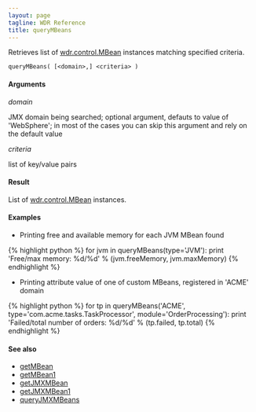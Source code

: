 ```yaml
---
layout: page
tagline: WDR Reference
title: queryMBeans
---
```


Retrieves list of [wdr.control.MBean](wdr.control.MBean.class.html) instances matching specified criteria.

    queryMBeans( [<domain>,] <criteria> )

#### Arguments

_domain_

JMX domain being searched; optional argument, defauts to value of 'WebSphere'; in most of the cases you can skip this argument and rely on the default value

_criteria_

list of key/value pairs

#### Result

List of [wdr.control.MBean](wdr.control.MBean.class.html) instances.

#### Examples

* Printing free and available memory for each JVM MBean found

{% highlight python %}
for jvm in queryMBeans(type='JVM'):
    print 'Free/max memory: %d/%d' % (jvm.freeMemory, jvm.maxMemory)
{% endhighlight %}

* Printing attribute value of one of custom MBeans, registered in 'ACME' domain

{% highlight python %}
for tp in queryMBeans('ACME', type='com.acme.tasks.TaskProcessor', module='OrderProcessing'):
    print 'Failed/total number of orders: %d/%d' % (tp.failed, tp.total)
{% endhighlight %}

#### See also

* [getMBean](wdr.control.getMBean.html)
* [getMBean1](wdr.control.getMBean1.html)
* [getJMXMBean](wdr.control.getJMXMBean.html)
* [getJMXMBean1](wdr.control.getJMXMBean1.html)
* [queryJMXMBeans](wdr.control.queryJMXMBeans.html)
